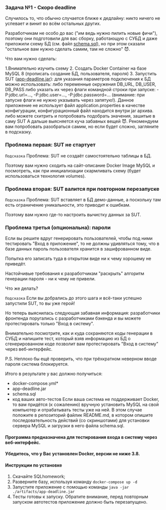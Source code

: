 ### Задача №1 - Скоро deadline

Случилось то, что обычно случается ближе к дедлайну: никто ничего не успевает и винит во всём остальных других.

Разработчикам не особо до вас ("им ведь нужно пилить новые фичи"), поэтому они подготовили для вас сборку, работающую с СУБД и даже приложили схему БД (см. файл [schema.sql](https://github.com/netology-code/aqa-homeworks/blob/master/sql/schema.sql)), но при этом сказали "остальное вам нужно сделать самим, там не сложно" 😈.

Что вам нужно сделать:

1.Внимательно изучить схему
2. Создать Docker Container на базе MySQL 8 (прописать создание БД, пользователя, пароля)
3. Запустить SUT ([app-deadline.jar](https://github.com/netology-code/aqa-homeworks/blob/master/sql/app-deadline.jar)): для указания параметров подключения к БД можно использовать:
либо переменные окружения DB_URL, DB_USER, DB_PASS
либо указать их через флаги командной строки при запуске: -P:jdbc.url=..., -P:jdbc.user=..., -P:jdbc.password=... (внимание: при запуске флаги не нужно указывать через запятую!). Данное приложение не использует файл application.properties в качестве конфигурации, конфигурационный файл находится внутри jar архива.
либо можете схитрить и попробовать подобрать значения, зашитые в саму SUT
А дальше выясняется куча забавных вещей 😈. Рекомендуем вам попробовать разобраться самим, но если будет сложно, загляните в подсказку.

### Проблема первая: SUT не стартует
`Подсказка`
Проблема: SUT не создаёт самостоятельно таблицы в БД.

Поэтому вам нужно сходить на сайт-описание Docker Image MySQL и посмотреть, как при инициализации скармливать схему (будет использоваться технология volumes).

### Проблема вторая: SUT валится при повторном перезапуске
`Подсказка`
Проблема: SUT вставляет в БД демо-данные, а поскольку там есть ограничение уникальности, это приводит к ошибкам.

Поэтому вам нужно где-то настроить вычистку данных за SUT.

### Проблема третья (опциональна): пароли
Если вы решите вдруг генерировать пользователей, чтобы под ними тестировать "Вход в приложение", то не должны удивляться тому, что в базе данных пароль пользователя хранится в зашифрованном виде.

Попытка его записать туда в открытом виде ни к чему хорошему не приведёт.

Настойчивые требования к разработчикам "раскрыть" алгоритм генерации пароля - ни к чему не привели.

Что же делать?

`Подсказка`
Если вы добрались до этого шага и всё-таки успешно запустили SUT, то вы уже герой!

Но теперь выяснилась следующая забавная информация: разработчики фронтенда поругались с разработчиками бэкенда и вы можете протестировать только "Вход в систему".

Внимательно посмотрите, как и куда сохраняются коды генерации в СУБД и напишите тест, который взяв информацию из БД о сгенерированном коде позволит вам протестировать "Вход в систему" через веб-интерфейс.

P.S. Неплохо бы ещё проверить, что при трёхкратном неверном вводе пароля система блокируется.

Итого в результате у вас должно получиться:

+ docker-compose.yml*
+ app-deadline.jar
+ schema.sql
+ код ваших авто-тестов
Если ваша система не поддерживает Docker, то вам придётся (к сожалению) вручную установить MySQL на свой компьютер и отрабатывать тесты уже на ней. В этом случае положите в репозиторий файлик README.md, в котором опишите последовательность действий (со скриншотами) для установки сервера MySQL и загрузки в него файла schema.sql.

#### Программа предназначена для тестирования входа в систему через веб-интерфейс.

#### Убедитесь, что у Вас установлен Docker, версии не ниже 3.8.

#### Инструкции по установке
1. Скачайте SQLhomework;
2. Разверните базу, используя команду `docker-compose up -d`
3. Запустите приложение с помощью команды `java -jar ./artifacts/app-deadline.jar`
4. Tесты готовы к запуску. Обратите внимание, перед повторным запуском автотестов приложение должно быть перезапущено.
